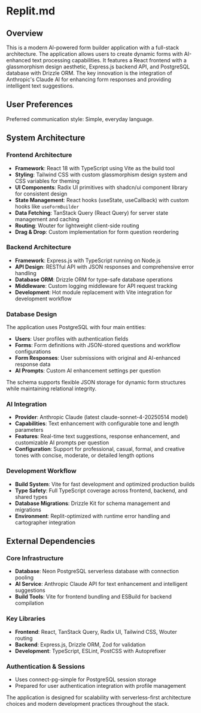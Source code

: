 # Replit.md

## Overview

This is a modern AI-powered form builder application with a full-stack architecture. The application allows users to create dynamic forms with AI-enhanced text processing capabilities. It features a React frontend with a glassmorphism design aesthetic, Express.js backend API, and PostgreSQL database with Drizzle ORM. The key innovation is the integration of Anthropic's Claude AI for enhancing form responses and providing intelligent text suggestions.

## User Preferences

Preferred communication style: Simple, everyday language.

## System Architecture

### Frontend Architecture
- **Framework**: React 18 with TypeScript using Vite as the build tool
- **Styling**: Tailwind CSS with custom glassmorphism design system and CSS variables for theming
- **UI Components**: Radix UI primitives with shadcn/ui component library for consistent design
- **State Management**: React hooks (useState, useCallback) with custom hooks like `useFormBuilder`
- **Data Fetching**: TanStack Query (React Query) for server state management and caching
- **Routing**: Wouter for lightweight client-side routing
- **Drag & Drop**: Custom implementation for form question reordering

### Backend Architecture
- **Framework**: Express.js with TypeScript running on Node.js
- **API Design**: RESTful API with JSON responses and comprehensive error handling
- **Database ORM**: Drizzle ORM for type-safe database operations
- **Middleware**: Custom logging middleware for API request tracking
- **Development**: Hot module replacement with Vite integration for development workflow

### Database Design
The application uses PostgreSQL with four main entities:
- **Users**: User profiles with authentication fields
- **Forms**: Form definitions with JSON-stored questions and workflow configurations
- **Form Responses**: User submissions with original and AI-enhanced response data
- **AI Prompts**: Custom AI enhancement settings per question

The schema supports flexible JSON storage for dynamic form structures while maintaining relational integrity.

### AI Integration
- **Provider**: Anthropic Claude (latest claude-sonnet-4-20250514 model)
- **Capabilities**: Text enhancement with configurable tone and length parameters
- **Features**: Real-time text suggestions, response enhancement, and customizable AI prompts per question
- **Configuration**: Support for professional, casual, formal, and creative tones with concise, moderate, or detailed length options

### Development Workflow
- **Build System**: Vite for fast development and optimized production builds
- **Type Safety**: Full TypeScript coverage across frontend, backend, and shared types
- **Database Migrations**: Drizzle Kit for schema management and migrations
- **Environment**: Replit-optimized with runtime error handling and cartographer integration

## External Dependencies

### Core Infrastructure
- **Database**: Neon PostgreSQL serverless database with connection pooling
- **AI Service**: Anthropic Claude API for text enhancement and intelligent suggestions
- **Build Tools**: Vite for frontend bundling and ESBuild for backend compilation

### Key Libraries
- **Frontend**: React, TanStack Query, Radix UI, Tailwind CSS, Wouter routing
- **Backend**: Express.js, Drizzle ORM, Zod for validation
- **Development**: TypeScript, ESLint, PostCSS with Autoprefixer

### Authentication & Sessions
- Uses connect-pg-simple for PostgreSQL session storage
- Prepared for user authentication integration with profile management

The application is designed for scalability with serverless-first architecture choices and modern development practices throughout the stack.